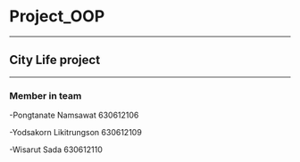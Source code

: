 # Project_OOP
-------------------------------------------------------------------------------------------------------------------------------------------------------------------------

## City Life project 

-------------------------------------------------------------------------------------------------------------------------------------------------------------------------

### Member in team

-Pongtanate Namsawat 630612106

-Yodsakorn Likitrungson 630612109

-Wisarut Sada  630612110

